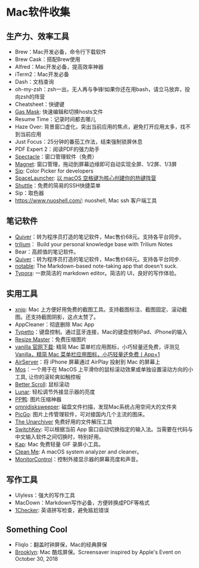 # Mac软件收集
## 生产力、效率工具
* Brew：Mac开发必备，命令行下载软件
* Brew Cask：搭配Brew使用
* Alfred：Mac开发必备，提高效率神器
* iTerm2：Mac开发必备
* Dash：文档查询
* oh-my-zsh：zsh一出，无人再与争锋!如果你还在用bash，请立马放弃，投向zsh的阵营
* Cheatsheet：快键键
* [Gas Mask](http://download.cnet.com/Gas-Mask/3000-2651_4-76117760.html): 快速编辑和切换hosts文件
* Resume Time：记录时间都去哪儿
* Haze Over: 背景窗口虚化，突出当前应用的焦点，避免打开应用太多，找不到当前应用
* Just Focus：25分钟的番茄工作法，结束强制锁屏休息
* PDF Expert 2：阅读PDF的强力助手
* [Spectacle](https://www.spectacleapp.com/)：窗口管理软件（免费）
* [Magnet](http://xclient.info/s/magnet.html?t=afab22706d3b9a4be30601c7989eec7c9902b83d#versions): 窗口管理，拖动到屏幕边缘即可自动实现全屏、1/2屏、1/3屏
* [Sip](https://www.macupdate.com/app/mac/42337/sip): Color Picker for developers
* [SpaceLauncher](https://spacelauncherapp.com/): [以 macOS 空格键为核心创建你的热键阵营](https://www.waerfa.com/spacelauncher-review)
* [Shuttle](http://fitztrev.github.io/shuttle/)：免费的简易的SSH快捷菜单
* Sip：取色器
* https://www.nuoshell.com/: nuoshell, Mac ssh 客户端工具

## 笔记软件
* [Quiver](https://happenapps.com/#quiver)：转为程序员打造的笔记软件，Mac售价68元。支持各平台同步。
* [trilium](https://github.com/zadam/trilium)： Build your personal knowledge base with Trilium Notes
* Bear：高颜值的笔记软件。 
* [Quiver](https://happenapps.com/#quiver)：转为程序员打造的笔记软件，Mac售价68元。支持各平台同步.
* [notable](https://github.com/notable/notable): The Markdown-based note-taking app that doesn't suck.
* [Typora](https://typora.io/): 一款简洁的 markdown editor。简洁的 UI，良好的写作体验。 
## 实用工具
* [xnip](https://zh.xnipapp.com/): Mac 上方便好用免费的截图工具。支持截图标注、截图固定、滚动截图。还支持截图阴影，这点太赞了。
* AppCleaner：彻底删除 Mac App
* [Typetto](https://itunes.apple.com/us/app/typeeto-remote-full-size-bluetooth/id970502923?mt=12)：键盘控制。通过蓝牙连接，Mac的键盘控制iPad、iPhone的输入
* [Resize Master](https://itunes.apple.com/cn/app/resize-master/id1025306797?mt=12)：免费压缩图片
* [vanilla 官网下载](http://matthewpalmer.net/vanilla/): 精简 Mac 菜单栏应用图标，小巧轻量还免费，评测见 [Vanilla，精简 Mac 菜单栏应用图标，小巧轻量还免费丨App+1](https://sspai.com/post/39036)
* [AirServer](http://www.airserver.com/)：将 iPhone 屏幕通过 AirPlay 投射到 Mac 的屏幕上
* [Mos](https://github.com/Caldis/Mos)：一个用于在 MacOS 上平滑你的鼠标滚动效果或单独设置滚动方向的小工具, 让你的滚轮爽如触控板
* [Better Scroll](https://pilotmoon.com/scrollreverser/): 鼠标滚动
* [Lunar](https://lunar.fyi/): 轻松调节外接显示器的亮度
* [PP鸭](http://ppduck.com/): 图片压缩神器
* [omnidisksweeper](https://omnidisksweeper.en.softonic.com/mac): 磁盘文件扫描，发现Mac系统占用空间大的文件夹
* [PicGo](https://github.com/Molunerfinn/PicGo): 图片上传管理软件，可对接国内几个主流的图床。
* [The Unarchiver](https://theunarchiver.com/) 免费好用的文件解压工具
* [SwitchKey](https://github.com/itsuhane/SwitchKey): 可以根据当前 App 窗口自动切换指定的输入法。当需要在代码与中文输入软件之间切换时，特别好用。
* [Kap](https://getkap.co/): Mac 免费轻量 GIF 录屏小工具。
* [Clean Me](https://github.com/Kevin-De-Koninck/Clean-Me): A macOS system analyzer and cleaner。
* [MonitorControl](https://github.com/MonitorControl/MonitorControl)：控制外接显示器的屏幕亮度和声音。


## 写作工具
* Ulyless：强大的写作工具
* MacDown：Markdown写作必备，方便转换成PDF等格式
* [1Checker](http://www.1checker.com/): 英语拼写检查，避免尴尬错误
## Something Cool
* Fliqlo：翻盖时钟屏保，Mac的经典屏保
* [Brooklyn](https://github.com/pedrommcarrasco/Brooklyn): Mac 酷炫屏保。Screensaver inspired by Apple's Event on October 30, 2018
